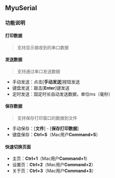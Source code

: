 ## MyuSerial
### 功能说明
#### 打印数据
> 支持显示接收到的串口数据
#### 发送数据
> 支持通过串口发送数据
- 手动发送：点击[**手动发送**]按钮发送
- 键盘发送：敲击[**Enter**]键发送
- 定时发送：固定时长自动发送数据，单位ms（毫秒）
#### 保存数据
> 支持保存打印窗口的数据到文件
- 手动保存：[**文件**] - [**保存打印数据**]
- 键盘保存：**Ctrl+S**（Mac用户**Command+S**）
#### 快速切换页面
- 主页：**Ctrl+1**（Mac用户**Command+1**）
- 设置页：**Ctrl+2**（Mac用户**Command+2**）
- 关于页：**Ctrl+3**（Mac用户**Command+3**）

